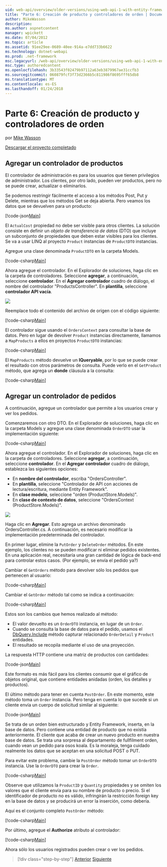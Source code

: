 ```yaml
---
uid: web-api/overview/older-versions/using-web-api-1-with-entity-framework-5/using-web-api-with-entity-framework-part-6
title: "Parte 6: Creación de producto y controladores de orden | Documentos de Microsoft"
author: MikeWasson
description: 
ms.author: aspnetcontent
manager: wpickett
ms.date: 07/04/2012
ms.topic: article
ms.assetid: 91ee29ee-0689-40ee-914a-e7dd733b6622
ms.technology: dotnet-webapi
ms.prod: .net-framework
msc.legacyurl: /web-api/overview/older-versions/using-web-api-1-with-entity-framework-5/using-web-api-with-entity-framework-part-6
msc.type: authoredcontent
ms.openlocfilehash: 3b33543f02479b97112a63eb3879967ae31ccfb3
ms.sourcegitcommit: 060879fcf3f73d2366b5c811986f8695fff65db8
ms.translationtype: MT
ms.contentlocale: es-ES
ms.lasthandoff: 01/24/2018
---
```

<a name="part-6-creating-product-and-order-controllers"></a>Parte 6: Creación de producto y controladores de orden
====================
por [Mike Wasson](https://github.com/MikeWasson)

[Descargar el proyecto completado](http://code.msdn.microsoft.com/ASP-NET-Web-API-with-afa30545)

## <a name="add-a-products-controller"></a>Agregar un controlador de productos

El controlador de administración es para los usuarios que tienen privilegios de administrador. Los clientes, por otro lado, pueden ver productos, pero no se puede crear, actualizar o eliminarlos.

Se podemos restringir fácilmente el acceso a los métodos Post, Put y Delete, mientras que los métodos Get se deja abierta. Pero veamos los datos que se devuelven para un producto:

[!code-json[Main](using-web-api-with-entity-framework-part-6/samples/sample1.json?highlight=1)]

El `ActualCost` propiedad no debe ser visible para otros clientes. La solución consiste en definir un *objeto de transferencia de datos* (DTO) que incluye un subconjunto de propiedades que deben estar visibles para los clientes. Se va a usar LINQ al proyecto `Product` instancias de `ProductDTO` instancias.

Agregue una clase denominada `ProductDTO` en la carpeta Models.

[!code-csharp[Main](using-web-api-with-entity-framework-part-6/samples/sample2.cs)]

Ahora agregue el controlador. En el Explorador de soluciones, haga clic en la carpeta de controladores. Seleccione **agregar**, a continuación, seleccione **controlador**. En el **Agregar controlador** cuadro de diálogo, el nombre del controlador &quot;ProductsController&quot;. En **plantilla**, seleccione **controlador API vacía**.

![](using-web-api-with-entity-framework-part-6/_static/image1.png)

Reemplace todo el contenido del archivo de origen con el código siguiente:

[!code-csharp[Main](using-web-api-with-entity-framework-part-6/samples/sample3.cs)]

El controlador sigue usando el `OrdersContext` para consultar la base de datos. Pero en lugar de devolver `Product` instancias directamente, llamamos a `MapProducts` a ellos en proyectos `ProductDTO` instancias:

[!code-csharp[Main](using-web-api-with-entity-framework-part-6/samples/sample4.cs?highlight=1)]

El `MapProducts` método devuelve un **IQueryable**, por lo que se puede crear el resultado con otros parámetros de consulta. Puede verlo en el `GetProduct` método, que agrega un **donde** cláusula a la consulta:

[!code-csharp[Main](using-web-api-with-entity-framework-part-6/samples/sample5.cs?highlight=2)]

## <a name="add-an-orders-controller"></a>Agregar un controlador de pedidos

A continuación, agregue un controlador que permite a los usuarios crear y ver los pedidos.

Comenzaremos con otro DTO. En el Explorador de soluciones, haga clic en la carpeta Models y agregue una clase denominada `OrderDTO` usar la implementación siguiente:

[!code-csharp[Main](using-web-api-with-entity-framework-part-6/samples/sample6.cs)]

Ahora agregue el controlador. En el Explorador de soluciones, haga clic en la carpeta de controladores. Seleccione **agregar**, a continuación, seleccione **controlador**. En el **Agregar controlador** cuadro de diálogo, establezca las siguientes opciones:

- En **nombre del controlador**, escriba "OrdersController".
- En **plantilla**, seleccione "Controlador de API con acciones de lectura/escritura, mediante Entity Framework".
- En **clase modelo**, seleccione &quot;orden (ProductStore.Models)&quot;.
- En **clase de contexto de datos**, seleccione &quot;OrdersContext (ProductStore.Models)&quot;.

![](using-web-api-with-entity-framework-part-6/_static/image2.png)

Haga clic en **Agregar**. Esto agrega un archivo denominado OrdersController.cs. A continuación, es necesario modificar la implementación predeterminada del controlador.

En primer lugar, elimine la `PutOrder` y `DeleteOrder` métodos. En este ejemplo, los clientes no se pueden modificar ni eliminar pedidos existentes. En una aplicación real, necesitaría una gran cantidad de lógica de back-end para controlar estos casos. (Por ejemplo, se envía el pedido ya?)

Cambiar el `GetOrders` método para devolver sólo los pedidos que pertenecen al usuario:

[!code-csharp[Main](using-web-api-with-entity-framework-part-6/samples/sample7.cs)]

Cambiar el `GetOrder` método tal como se indica a continuación:

[!code-csharp[Main](using-web-api-with-entity-framework-part-6/samples/sample8.cs)]

Estos son los cambios que hemos realizado al método:

- El valor devuelto es un `OrderDTO` instancia, en lugar de un `Order`.
- Cuando se consulta la base de datos para el pedido, usamos el [DbQuery.Include](https://msdn.microsoft.com/library/gg696395) método capturar relacionado `OrderDetail` y `Product` entidades.
- El resultado se recopila mediante el uso de una proyección.

La respuesta HTTP contiene una matriz de productos con cantidades:

[!code-json[Main](using-web-api-with-entity-framework-part-6/samples/sample9.json)]

Este formato es más fácil para los clientes consumir que el gráfico de objetos original, que contiene entidades anidadas (orden, los detalles y productos).

El último método para tener en cuenta `PostOrder`. En este momento, este método toma un `Order` instancia. Pero tenga en cuenta lo que sucede si un cliente envía un cuerpo de solicitud similar al siguiente:

[!code-json[Main](using-web-api-with-entity-framework-part-6/samples/sample10.json)]

Se trata de un orden bien estructurado y Entity Framework, inserta, en la base de datos. Pero contiene una entidad de producto que no existía anteriormente. El cliente que acaba de crear un nuevo producto en nuestra base de datos. Se trata una sorpresa al departamento de fullfilment orden, cuando vean un pedido para osos koala. Es la moraleja, tenga cuidado realmente los datos que se aceptan en una solicitud POST o PUT.

Para evitar este problema, cambie la `PostOrder` método tomar un `OrderDTO` instancia. Use la `OrderDTO` para crear la `Order`.

[!code-csharp[Main](using-web-api-with-entity-framework-part-6/samples/sample11.cs)]

Observe que utilizamos la `ProductID` y `Quantity` propiedades y se omiten los valores que el cliente envía para su nombre de producto o precio. Si el identificador de producto no es válido, infringirán la restricción foreign key en la base de datos y se producirá un error la inserción, como debería.

Aquí es el conjunto completo `PostOrder` método:

[!code-csharp[Main](using-web-api-with-entity-framework-part-6/samples/sample12.cs)]

Por último, agregue el **Authorize** atributo al controlador:

[!code-csharp[Main](using-web-api-with-entity-framework-part-6/samples/sample13.cs)]

Ahora sólo los usuarios registrados pueden crear o ver los pedidos.

>[!div class="step-by-step"]
[Anterior](using-web-api-with-entity-framework-part-5.md)
[Siguiente](using-web-api-with-entity-framework-part-7.md)
